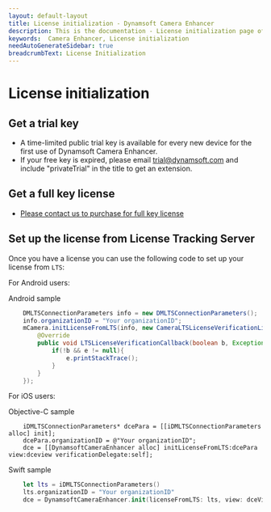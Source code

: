 ```yaml
---
layout: default-layout
title: License initialization - Dynamsoft Camera Enhancer
description: This is the documentation - License initialization page of Dynamsoft Camera Enhancer.
keywords:  Camera Enhancer, License initialization
needAutoGenerateSidebar: true
breadcrumbText: License Initialization
---
```

# License initialization

## Get a trial key

- A time-limited public trial key is available for every new device for the first use of Dynamsoft Camera Enhancer.
- If your free key is expired, please email trial@dynamsoft.com and include "privateTrial" in the title to get an extension.

## Get a full key license

- [Please contact us to purchase for full key license]({{site.contact-us}})

## Set up the license from License Tracking Server

Once you have a license you can use the following code to set up your license from `LTS`:

For Android users:

Android sample

```java
    DMLTSConnectionParameters info = new DMLTSConnectionParameters();
    info.organizationID = "Your organizationID";
    mCamera.initLicenseFromLTS(info, new CameraLTSLicenseVerificationListener() {
        @Override
        public void LTSLicenseVerificationCallback(boolean b, Exception e) {
            if(!b && e != null){
                e.printStackTrace();
            }
        }
    });
```

For iOS users:

Objective-C sample

```objc
    iDMLTSConnectionParameters* dcePara = [[iDMLTSConnectionParameters alloc] init];
    dcePara.organizationID = @"Your organizationID";
    dce = [[DynamsoftCameraEnhancer alloc] initLicenseFromLTS:dcePara view:dceview verificationDelegate:self];
```

Swift sample

```swift
    let lts = iDMLTSConnectionParameters()
    lts.organizationID = "Your organizationID"
    dce = DynamsoftCameraEnhancer.init(licenseFromLTS: lts, view: dceView, verificationDelegate: self)
```
